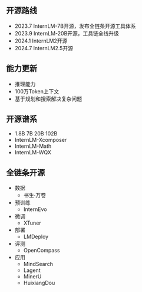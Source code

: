 ## 开源路线
- 2023.7 InternLM-7B开源，发布全链条开源工具体系
- 2023.9 InternLM-20B开源，工具链全线升级
- 2024.1 InternLM2开源 
- 2024.7 InternLM2.5开源

## 能力更新
- 推理能力
- 100万Token上下文
- 基于规划和搜索解决复杂问题

## 开源谱系
- 1.8B 7B 20B 102B
- InternLM-Xcomposer
- InternLM-Math
- InternLM-WQX

## 全链条开源
- 数据 
    - 书生·万卷
- 预训练
    - InternEvo
- 微调
    - XTuner
- 部署
    - LMDeploy 
- 评测
    - OpenCompass
- 应用
    - MindSearch 
    - Lagent
    - MinerU
    - HuixiangDou
